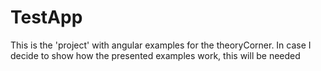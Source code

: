 # TestApp

This is the 'project' with angular examples for the theoryCorner.
In case I decide to show how the presented examples work, this will be needed